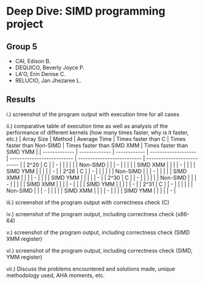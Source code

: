 # Deep Dive: SIMD programming project
## Group 5
- CAI, Edison B.
- DEQUICO, Beverly Joyce P.
- LA'O, Erin Denise C.
- RELUCIO, Jan Jhezaree L.

## Results
i.) screenshot of the program output with execution time for all cases

ii.) comparative table of execution time as well as analysis of the performance of different kernels (how many times faster, why is it faster, etc.)
| Array Size    | Method        | Average Time | Times faster than C | Times faster than Non-SIMD | Times faster than SIMD XMM | Times faster than SIMD YMM |
| ------------- | ------------- | ------------ | ------------------- | -------------------------- | -------------------------- | -------------------------- |
| 2^20          | C             |              | -                   |                            |                            |                            |
|               | Non-SIMD      |              |                     | -                          |                            |                            |
|               | SIMD XMM      |              |                     |                            | -                          |                            |
|               | SIMD YMM      |              |                     |                            |                            | -                          |
| 2^26          | C             |              | -                   |                            |                            |                            |
|               | Non-SIMD      |              |                     | -                          |                            |                            |
|               | SIMD XMM      |              |                     |                            | -                          |                            |
|               | SIMD YMM      |              |                     |                            |                            | -                          |
| 2^30          | C             |              | -                   |                            |                            |                            |
|               | Non-SIMD      |              |                     | -                          |                            |                            |
|               | SIMD XMM      |              |                     |                            | -                          |                            |
|               | SIMD YMM      |              |                     |                            |                            | -                          |
| 2^31          | C             |              | -                   |                            |                            |                            |
|               | Non-SIMD      |              |                     | -                          |                            |                            |
|               | SIMD XMM      |              |                     |                            | -                          |                            |
|               | SIMD YMM      |              |                     |                            |                            | -                          |


iii.) screenshot of the program output with correctness check (C)

iv.) screenshot of the program output, including correctness check (x86-64)

v.) screenshot of the program output, including correctness check (SIMD XMM register)

vi.) screenshot of the program output, including correctness check (SIMD, YMM register)

vii.) Discuss the problems encountered and solutions made, unique methodology used, AHA moments, etc.
